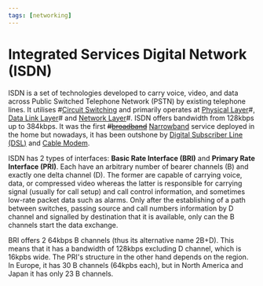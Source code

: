 ```yaml
---
tags: [networking]
---
```


# Integrated Services Digital Network (ISDN)

ISDN is a set of technologies developed to carry voice, video, and data across
Public Switched Telephone Network (PSTN) by existing telephone lines. It
utilises #[Circuit Switching](202207150846.md) and primarily operates at
[Physical Layer](202206131647.md)#, [Data Link Layer](202206131651.md)# and
[Network Layer](202206131702.md)#. ISDN offers bandwidth from 128kbps up to
384kbps. It was the first ~~#[broadband](202208311155.md)~~
[Narrowband](202304041940.md) service deployed in the home but nowadays, it has
been outshone by [Digital Subscriber Line (DSL)](202208312036.md) and [Cable Modem](202208311843.md).

ISDN has 2 types of interfaces: **Basic Rate Interface (BRI)** and **Primary
Rate Interface (PRI)**. Each have an arbitrary number of bearer channels (B) and
exactly one delta channel (D). The former are capable of carrying voice, data,
or compressed video whereas the latter is responsible for carrying signal
(usually for call setup) and call control information, and sometimes low-rate
packet data such as alarms. Only after the establishing of a path between
switches, passing source and call numbers information by D channel and signalled
by destination that it is available, only can the B channels start the data
exchange.

BRI offers 2 64kbps B channels (thus its alternative name 2B+D). This means that
it has a bandwidth of 128kbps excluding D channel, which is 16kpbs wide. The
PRI's structure in the other hand depends on the region. In Europe, it has 30 B
channels (64kpbs each), but in North America and Japan it has only 23 B
channels.
